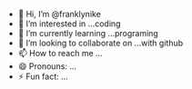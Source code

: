 - 👋 Hi, I’m @franklynike
- 👀 I’m interested in ...coding
- 🌱 I’m currently learning ...programing
- 💞️ I’m looking to collaborate on ...with github
- 📫 How to reach me ...
- 😄 Pronouns: ...
- ⚡ Fun fact: ...

<!---
franklynike/franklynike is a ✨ special ✨ repository because its `README.md` (this file) appears on your GitHub profile.
You can click the Preview link to take a look at your changes.
--->
